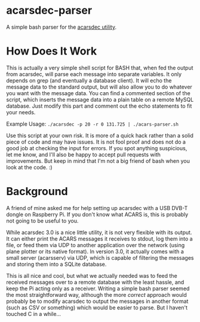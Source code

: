 # acarsdec-parser
A simple bash parser for the [acarsdec utility](http://sourceforge.net/projects/acarsdec/). 

# How Does It Work
This is actually a very simple shell script for BASH that, when fed the output from acarsdec, will parse each message into separate variables. It only depends on grep (and eventually a database client). It will echo the message data to the standard output, but will also allow you to do whatever you want with the message data. You can find a commented section of the script, which inserts the message data into a plain table on a remote MySQL database. Just modify this part and comment out the echo statements to fit your needs.

Example Usage: `./acarsdec -p 20 -r 0 131.725 | ./acars-parser.sh`

Use this script at your own risk. It is more of a quick hack rather than a solid piece of code and may have issues. It is not fool proof and does not do a good job at checking the input for errors. If you spot anything suspicious, let me know, and I'll also be happy to accept pull requests with improvements. But keep in mind that I'm not a big friend of bash when you look at the code. :)

# Background
A friend of mine asked me for help setting up acarsdec with a USB DVB-T dongle on Raspberry Pi. If you don't know what ACARS is, this is probably not going to be useful to you.

While acarsdec 3.0 is a nice little utility, it is not very flexible with its output. It can either print the ACARS messages it receives to stdout, log them into a file, or feed them via UDP to another application over the network (using plane plotter or its native format). In version 3.0, it actually comes with a small server (acarsserv) via UDP, which is capable of filtering the messages and storing them into a SQLite database.

This is all nice and cool, but what we actually needed was to feed the received messages over to a remote database with the least hassle, and keep the Pi acting only as a receiver. Writing a simple bash parser seemed the most straightforward way, although the more *correct* approach would probably be to modify acarsdec to output the messages in another format (such as CSV or something) which would be easier to parse. But I haven't touched C in a while...
